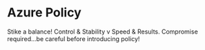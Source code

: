 # Azure Policy 
Stike a balance! Control & Stability v Speed & Results. 
Compromise required...be careful before introducing policy!


